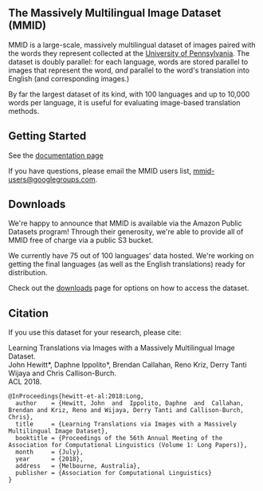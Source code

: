 ## The Massively Multilingual Image Dataset (MMID)

MMID is a large-scale, massively multilingual dataset of images paired with the words they represent collected at the [University of Pennsylvania](https://upenn.edu).
The dataset is doubly parallel: for each language, words are stored parallel to images that represent the word, _and_ parallel to the word's translation into English (and corresponding images.)

By far the largest dataset of its kind, with 100 languages and up to 10,000 words per language, it is useful for evaluating image-based translation methods.

## Getting Started

See the [documentation page](doc.html)

If you have questions, please email the MMID users list, mmid-users@googlegroups.com.

## Downloads

We're happy to announce that MMID is available via the Amazon Public Datasets program!
Through their generosity, we're able to provide all of MMID free of charge via a public S3 bucket.

We currently have 75 out of 100 languages' data hosted.
We're working on getting the final languages (as well as the English translations) ready for distribution.

Check out the [downloads](downloads.html) page for options on how to access the dataset. 

## Citation

If you use this dataset for your research, please cite:

Learning Translations via Images with a Massively Multilingual Image Dataset. <br>
John Hewitt\*, Daphne Ippolito\*, Brendan Callahan, Reno Kriz, Derry Tanti Wijaya and Chris Callison-Burch. <br>
ACL 2018. <br>

```
@InProceedings{hewitt-et-al:2018:Long,
  author    = {Hewitt, John  and  Ippolito, Daphne  and  Callahan, Brendan and Kriz, Reno and Wijaya, Derry Tanti and Callison-Burch, Chris},
  title     = {Learning Translations via Images with a Massively Multilingual Image Dataset},
  booktitle = {Proceedings of the 56th Annual Meeting of the Association for Computational Linguistics (Volume 1: Long Papers)},
  month     = {July},
  year      = {2018},
  address   = {Melbourne, Australia},
  publisher = {Association for Computational Linguistics}
}
```

